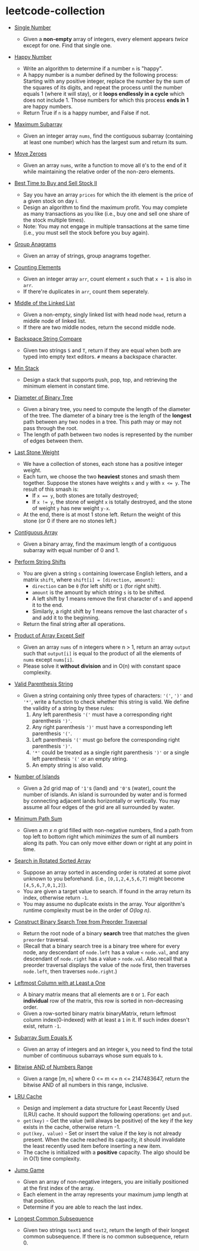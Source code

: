 # leetcode-collection

* [Single Number](single_number.py)
  * Given a **non-empty** array of integers, every element appears *twice* except for one. Find that single one.

* [Happy Number](happy_number.py)
  * Write an algorithm to determine if a number `n` is "happy".
  * A happy number is a number defined by the following process: Starting with any positive integer, replace the number by the sum of the squares of its digits, and repeat the process until the number equals 1 (where it will stay), or it **loops endlessly in a cycle** which does not include 1. Those numbers for which this process **ends in 1** are happy numbers.
  * Return True if `n` is a happy number, and False if not.

* [Maximum Subarray](maximum_subarray.py)
  * Given an integer array `nums`, find the contiguous subarray (containing at least one number) which has the largest sum and return its sum.

* [Move Zeroes](move_zeroes.py)
  * Given an array `nums`, write a function to move all `0`'s to the end of it while maintaining the relative order of the non-zero elements.

* [Best Time to Buy and Sell Stock II](stock_buy_sell.py)
  * Say you have an array `prices` for which the ith element is the price of a given stock on day i.
  * Design an algorithm to find the maximum profit. You may complete as many transactions as you like (i.e., buy one and sell one share of the stock multiple times).
  * Note: You may not engage in multiple transactions at the same time (i.e., you must sell the stock before you buy again).

* [Group Anagrams](group_anagrams.py)
  * Given an array of strings, group anagrams together.

* [Counting Elements](count_element.py)
  * Given an integer array `arr`, count element `x` such that `x + 1` is also in `arr`.
  * If there're duplicates in `arr`, count them seperately.
  
* [Middle of the Linked List](middle_linked_list.py)
  * Given a non-empty, singly linked list with head node `head`, return a middle node of linked list.
  * If there are two middle nodes, return the second middle node.

* [Backspace String Compare](backspace_string_compare.py)
  * Given two strings `S` and `T`, return if they are equal when both are typed into empty text editors. `#` means a backspace character.

* [Min Stack](min_stack.py)
  * Design a stack that supports push, pop, top, and retrieving the minimum element in constant time.
  
* [Diameter of Binary Tree](diameter_of_binary_tree.py)
  * Given a binary tree, you need to compute the length of the diameter of the tree. The diameter of a binary tree is the length of the **longest** path between any two nodes in a tree. This path may or may not pass through the root.
  * The length of path between two nodes is represented by the number of edges between them.
  
* [Last Stone Weight](last_stone_weight.py)
  * We have a collection of stones, each stone has a positive integer weight.
  * Each turn, we choose the two **heaviest** stones and smash them together. Suppose the stones have weights `x` and `y` with `x <= y`. The result of this smash is:
    * If `x == y`, both stones are totally destroyed;
    * If `x != y`, the stone of weight `x` is totally destroyed, and the stone of weight `y` has new weight `y-x`.
  * At the end, there is at most 1 stone left.  Return the weight of this stone (or 0 if there are no stones left.)

* [Contiguous Array](contiguous_array_equal_0_1.py)
  * Given a binary array, find the maximum length of a contiguous subarray with equal number of 0 and 1.

* [Perform String Shifts](string_shift.py)
  * You are given a string `s` containing lowercase English letters, and a matrix `shift`, where `shift[i] = [direction, amount]`:
    * `direction` can be `0` (for left shift) or `1` (for right shift). 
    * `amount` is the amount by which string `s` is to be shifted.
    * A left shift by 1 means remove the first character of `s` and append it to the end.
    * Similarly, a right shift by 1 means remove the last character of `s` and add it to the beginning.
  * Return the final string after all operations.

* [Product of Array Except Self](prod_of_arr_except_self.py)
  * Given an array `nums` of n integers where n > 1,  return an array `output` such that `output[i]` is equal to the product of all the elements of `nums` except `nums[i]`.
  * Please solve it **without division** and in O(n) with constant space complexity.

* [Valid Parenthesis String](valid_paren_str.py)
  * Given a string containing only three types of characters: `'('`, `')'` and `'*'`, write a function to check whether this string is valid. We define the validity of a string by these rules:
    1. Any left parenthesis `'('` must have a corresponding right parenthesis `')'`.
    2. Any right parenthesis `')'` must have a corresponding left parenthesis `'('`.
    3. Left parenthesis `'('` must go before the corresponding right parenthesis `')'`.
    4. `'*'` could be treated as a single right parenthesis `')'` or a single left parenthesis `'('` or an empty string.
    5. An empty string is also valid.

* [Number of Islands](num_of_islands.py)
  * Given a 2d grid map of `'1'`s (land) and `'0'`s (water), count the number of islands. An island is surrounded by water and is formed by connecting adjacent lands horizontally or vertically. You may assume all four edges of the grid are all surrounded by water.

* [Minimum Path Sum](min_path_sum.py)
  * Given a *m x n* grid filled with non-negative numbers, find a path from top left to bottom right which *minimizes* the sum of all numbers along its path. You can only move either down or right at any point in time.

* [Search in Rotated Sorted Array](search_in_rotated_sorted_arr.py)
  * Suppose an array sorted in ascending order is rotated at some pivot unknown to you beforehand. (i.e., `[0,1,2,4,5,6,7]` might become `[4,5,6,7,0,1,2]`).
  * You are given a target value to search. If found in the array return its index, otherwise return `-1`.
  * You may assume no duplicate exists in the array. Your algorithm's runtime complexity must be in the order of *O(log n)*.

* [Construct Binary Search Tree from Preorder Traversal](bst_from_preorder.py)
  * Return the root node of a binary **search** tree that matches the given `preorder` traversal.
  * (Recall that a binary search tree is a binary tree where for every node, any descendant of `node.left` has a value `<` `node.val`, and any descendant of `node.right` has a value `>` `node.val`.  Also recall that a preorder traversal displays the value of the `node` first, then traverses `node.left`, then traverses `node.right`.)

* [Leftmost Column with at Least a One](left_col_at_least_a_one.py)
  * A binary matrix means that all elements are `0` or `1`. For each **individual** row of the matrix, this row is sorted in non-decreasing order.
  * Given a row-sorted binary matrix binaryMatrix, return leftmost column index(0-indexed) with at least a `1` in it. If such index doesn't exist, return `-1`.

* [Subarray Sum Equals K](subarray_sum_equals_k.py)
  * Given an array of integers and an integer `k`, you need to find the total number of continuous subarrays whose sum equals to `k`.

* [Bitwise AND of Numbers Range](bitwise_and_of_numbers_range.py)
  * Given a range \[m, n] where 0 <= m <= n <= 2147483647, return the bitwise AND of all numbers in this range, inclusive.

* [LRU Cache](lru_cache.py)
  * Design and implement a data structure for Least Recently Used (LRU) cache. It should support the following operations: `get` and `put`.
  * `get(key)` - Get the value (will always be positive) of the key if the key exists in the cache, otherwise return -1.
  * `put(key, value)` - Set or insert the value if the key is not already present. When the cache reached its capacity, it should invalidate the least recently used item before inserting a new item.
  * The cache is initialized with a **positive** capacity. The algo should be in O(1) time complexity.

* [Jump Game](jump_game.py)
  * Given an array of non-negative integers, you are initially positioned at the first index of the array.
  * Each element in the array represents your maximum jump length at that position.
  * Determine if you are able to reach the last index.

* [Longest Common Subsequence](longest_common_subsequence.py)
  * Given two strings `text1` and `text2`, return the length of their longest common subsequence. If there is no common subsequence, return 0.
